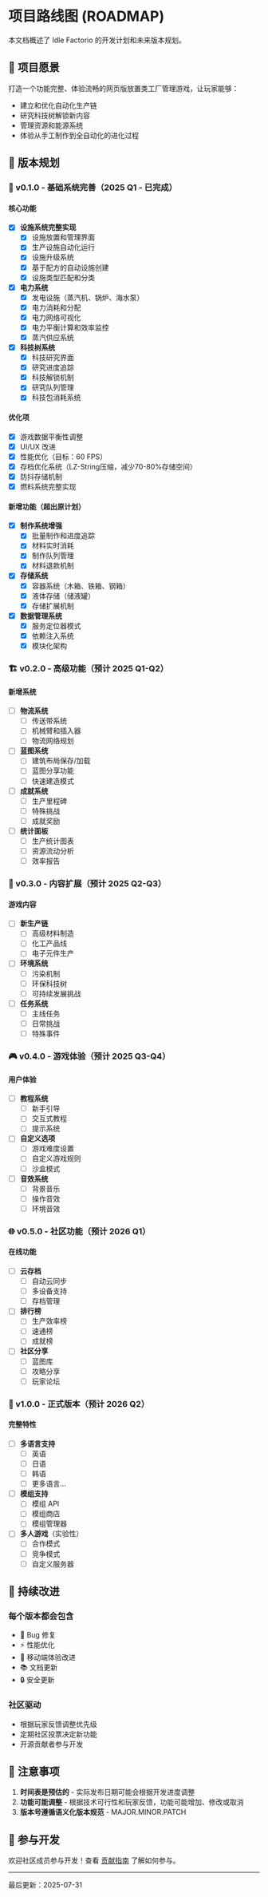 # 项目路线图 (ROADMAP)

本文档概述了 Idle Factorio 的开发计划和未来版本规划。

## 🎯 项目愿景

打造一个功能完整、体验流畅的网页版放置类工厂管理游戏，让玩家能够：

- 建立和优化自动化生产链
- 研究科技树解锁新内容
- 管理资源和能源系统
- 体验从手工制作到全自动化的进化过程

## 📅 版本规划

### 🚀 v0.1.0 - 基础系统完善（2025 Q1 - 已完成）

#### 核心功能

- [x] **设施系统完整实现**
  - [x] 设施放置和管理界面
  - [x] 生产设施自动化运行
  - [x] 设施升级系统
  - [x] 基于配方的自动设施创建
  - [x] 设施类型匹配和分类
- [x] **电力系统**
  - [x] 发电设施（蒸汽机、锅炉、海水泵）
  - [x] 电力消耗和分配
  - [x] 电力网络可视化
  - [x] 电力平衡计算和效率监控
  - [x] 蒸汽供应系统
- [x] **科技树系统**
  - [x] 科技研究界面
  - [x] 研究进度追踪
  - [x] 科技解锁机制
  - [x] 研究队列管理
  - [x] 科技包消耗系统

#### 优化项

- [x] 游戏数据平衡性调整
- [x] UI/UX 改进
- [x] 性能优化（目标：60 FPS）
- [x] 存档优化系统（LZ-String压缩，减少70-80%存储空间）
- [x] 防抖存储机制
- [x] 燃料系统完整实现

#### 新增功能（超出原计划）

- [x] **制作系统增强**
  - [x] 批量制作和进度追踪
  - [x] 材料实时消耗
  - [x] 制作队列管理
  - [x] 材料退款机制
- [x] **存储系统**
  - [x] 容器系统（木箱、铁箱、钢箱）
  - [x] 液体存储（储液罐）
  - [x] 存储扩展机制
- [x] **数据管理系统**
  - [x] 服务定位器模式
  - [x] 依赖注入系统
  - [x] 模块化架构

### 🏗️ v0.2.0 - 高级功能（预计 2025 Q1-Q2）

#### 新增系统

- [ ] **物流系统**
  - [ ] 传送带系统
  - [ ] 机械臂和插入器
  - [ ] 物流网络规划
- [ ] **蓝图系统**
  - [ ] 建筑布局保存/加载
  - [ ] 蓝图分享功能
  - [ ] 快速建造模式
- [ ] **成就系统**
  - [ ] 生产里程碑
  - [ ] 特殊挑战
  - [ ] 成就奖励

- [ ] **统计面板**
  - [ ] 生产统计图表
  - [ ] 资源流动分析
  - [ ] 效率报告

### 🌟 v0.3.0 - 内容扩展（预计 2025 Q2-Q3）

#### 游戏内容

- [ ] **新生产链**
  - [ ] 高级材料制造
  - [ ] 化工产品线
  - [ ] 电子元件生产
- [ ] **环境系统**
  - [ ] 污染机制
  - [ ] 环保科技树
  - [ ] 可持续发展挑战

- [ ] **任务系统**
  - [ ] 主线任务
  - [ ] 日常挑战
  - [ ] 特殊事件

### 🎮 v0.4.0 - 游戏体验（预计 2025 Q3-Q4）

#### 用户体验

- [ ] **教程系统**
  - [ ] 新手引导
  - [ ] 交互式教程
  - [ ] 提示系统
- [ ] **自定义选项**
  - [ ] 游戏难度设置
  - [ ] 自定义游戏规则
  - [ ] 沙盒模式

- [ ] **音效系统**
  - [ ] 背景音乐
  - [ ] 操作音效
  - [ ] 环境音效

### 🌐 v0.5.0 - 社区功能（预计 2026 Q1）

#### 在线功能

- [ ] **云存档**
  - [ ] 自动云同步
  - [ ] 多设备支持
  - [ ] 存档管理
- [ ] **排行榜**
  - [ ] 生产效率榜
  - [ ] 速通榜
  - [ ] 成就榜

- [ ] **社区分享**
  - [ ] 蓝图库
  - [ ] 攻略分享
  - [ ] 玩家论坛

### 🎯 v1.0.0 - 正式版本（预计 2026 Q2）

#### 完整特性

- [ ] **多语言支持**
  - [ ] 英语
  - [ ] 日语
  - [ ] 韩语
  - [ ] 更多语言...
- [ ] **模组支持**
  - [ ] 模组 API
  - [ ] 模组商店
  - [ ] 模组管理器

- [ ] **多人游戏**（实验性）
  - [ ] 合作模式
  - [ ] 竞争模式
  - [ ] 自定义服务器

## 🔄 持续改进

### 每个版本都会包含

- 🐛 Bug 修复
- ⚡ 性能优化
- 📱 移动端体验改进
- 📚 文档更新
- 🔒 安全更新

### 社区驱动

- 根据玩家反馈调整优先级
- 定期社区投票决定新功能
- 开源贡献者参与开发

## 📝 注意事项

1. **时间表是预估的** - 实际发布日期可能会根据开发进度调整
2. **功能可能调整** - 根据技术可行性和玩家反馈，功能可能增加、修改或取消
3. **版本号遵循语义化版本规范** - MAJOR.MINOR.PATCH

## 🤝 参与开发

欢迎社区成员参与开发！查看 [贡献指南](README.md#-贡献指南) 了解如何参与。

---

最后更新：2025-07-31
